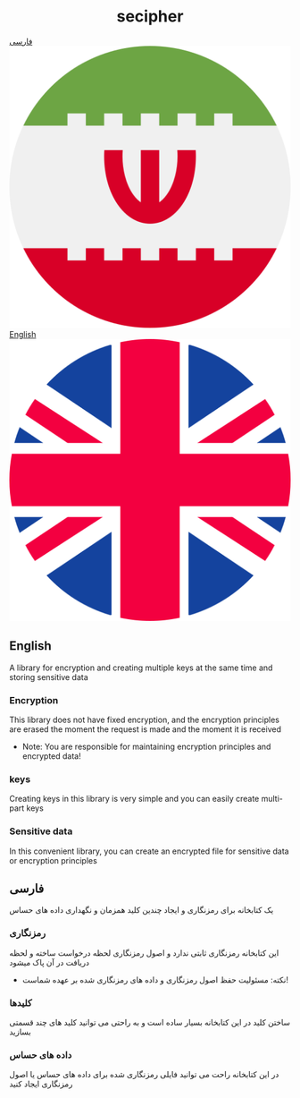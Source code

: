 <h1 style="text-align: center">secipher</h1>
<a href="#فارسی" >
    <span>فارسی</span>
    <span>
        <img src="./ir.png" alt="iran icon">
    </span>
</a>
<a href="#English" >
    <span>English</span>
    <span>
        <img src="./en.png" alt="iran icon">
    </span>
</a>

## English
A library for encryption and creating multiple keys at the same time and storing sensitive data

### Encryption
This library does not have fixed encryption, and the encryption principles are erased the moment the request is made and the moment it is received
  - Note: You are responsible for maintaining encryption principles and encrypted data!

### keys
Creating keys in this library is very simple and you can easily create multi-part keys

### Sensitive data
In this convenient library, you can create an encrypted file for sensitive data or encryption principles



## فارسی
یک کتابخانه برای رمزنگاری و ایجاد چندین کلید همزمان و نگهداری داده های حساس

### رمزنگاری
این کتابخانه رمزنگاری ثابتی ندارد و اصول رمزنگاری لحظه درخواست ساخته و لحظه دریافت در آن پاک میشود
 - نکته: مسئولیت حفظ اصول رمزنگاری و داده های رمزنگاری شده بر عهده شماست!

### کلیدها
ساختن کلید در این کتابخانه بسیار ساده است و به راحتی می توانید کلید های چند قسمتی بسازید

### داده های حساس
در این کتابخانه راحت می توانید فایلی رمزنگاری شده برای داده های حساس یا اصول رمزنگاری ایجاد کنید